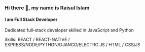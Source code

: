 ### Hi there 👋, my name is Raisul Islam
#### I am Full Stack Developer

Dedicated full-stack developer skilled in JavaScript and Python

Skills: REACT / REACT-NATIVE / EXPRESS/NODE/PYTHON/DJANGO/ELECTRO.JS / HTML / CSS/JS



